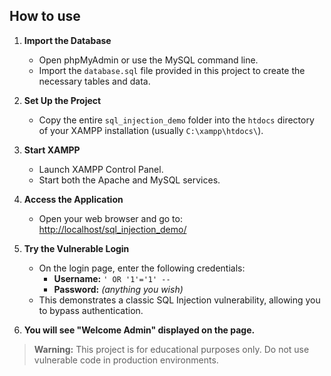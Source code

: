 ## How to use

1. **Import the Database**
   - Open phpMyAdmin or use the MySQL command line.
   - Import the `database.sql` file provided in this project to create the necessary tables and data.

2. **Set Up the Project**
   - Copy the entire `sql_injection_demo` folder into the `htdocs` directory of your XAMPP installation (usually `C:\xampp\htdocs\`).

3. **Start XAMPP**
   - Launch XAMPP Control Panel.
   - Start both the Apache and MySQL services.

4. **Access the Application**
   - Open your web browser and go to:  
     [http://localhost/sql_injection_demo/](http://localhost/sql_injection_demo/)

5. **Try the Vulnerable Login**
   - On the login page, enter the following credentials:
     - **Username:** `' OR '1'='1' --`
     - **Password:** *(anything you wish)*
   - This demonstrates a classic SQL Injection vulnerability, allowing you to bypass authentication.

6. **You will see "Welcome Admin" displayed on the page.**

> **Warning:** This project is for educational purposes only. Do not use vulnerable code in production environments.